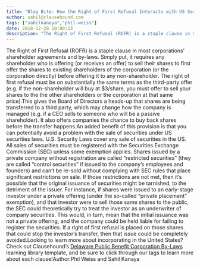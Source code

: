 ```yaml
---
title: "Blog Bite: How the Right of First Refusal Interacts with US Securities Law"
author: sahil@clausehound.com
tags: ["sahilkanaya","phil-weiss"]
date: 2018-12-28 10:00:13
description: "The Right of First Refusal (ROFR) is a staple clause in most corporations’ shareholder agreements and by-laws. Simply put, it requires any shareholder who is offering (or receives an offer) to sell..."
---
```


The Right of First Refusal (ROFR) is a staple clause in most corporations’ shareholder agreements and by-laws. Simply put, it requires any shareholder who is offering (or receives an offer) to sell their shares to first offer the shares to existing shareholders of the corporation (or the corporation directly) before offering it to any non-shareholder. The right of first refusal must be on substantially the same terms as the third-party offer (e.g. if the non-shareholder will buy at $3/share, you must offer to sell your shares to the the other shareholders or the corporation at that same price).This gives the Board of Directors a heads-up that shares are being transferred to a third party, which may change how the company is managed (e.g. if a CEO sells to someone who will be a passive shareholder). It also offers companies the chance to buy back shares before the transfer happens.An added benefit of this provision is that you can potentially avoid a problem with the sale of securities under US securities laws. U.S. Security Laws cover any sale of securities in the US. All sales of securities must be registered with the Securities Exchange Commission (SEC) unless some exemption applies. Shares issued by a private company without registration are called “restricted securities” (they are called “control securities” if issued to the company’s employees and founders) and can’t be re-sold without complying with SEC rules that place significant restrictions on sale. If those restrictions are not met, then it’s possible that the original issuance of securities might be tarnished, to the detriment of the issuer. For instance, if shares were issued to an early-stage investor under a private offering (under the so-called “private placement” exemption), and that investor were to sell those same shares to the public, the SEC could theoretically try to treat the investor as an underwriter of company securities. This would, in turn, mean that the initial issuance was not a private offering, and the company could be held liable for failing to register the securities. If a right of first refusal is placed on those shares that could stop the investor’s transfer, then that issue could be completely avoided.Looking to learn more about incorporating in the United States? Check out Clausehound’s [Delaware Public Benefit Corporation By-Laws](https://www.clausehound.com/legal-contract/16486) learning library template, and be sure to click through our tags to learn more about each clause!Author:Phil Weiss and Sahil Kanaya